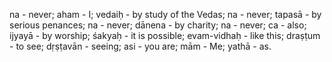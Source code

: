 na - never; aham - I; vedaiḥ - by study of the Vedas; na - never; tapasā - by serious penances; na - never; dānena - by charity; na - never; ca - also; ijyayā - by worship; śakyaḥ - it is possible; evam-vidhaḥ - like this; draṣṭum - to see; dṛṣṭavān - seeing; asi - you are; mām - Me; yathā - as.